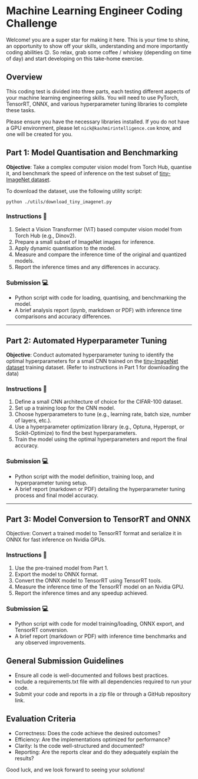 # Machine Learning Engineer Coding Challenge

Welcome! you are a super star for making it here. This is your time to shine, an opportunity to show off your skills, understanding and more importantly coding abilities 😉. So relax, grab some coffee / whiskey (depending on time of day) and start developing on this take-home exercise.


## Overview

This coding test is divided into three parts, each testing different aspects of your machine learning engineering skills. You will need to use PyTorch, TensorRT, ONNX, and various hyperparameter tuning libraries to complete these tasks. 

Please ensure you have the necessary libraries installed. If you do not have a GPU environment, please let `nick@kashmirintelligence.com` know, and one will be created for you.

## Part 1: Model Quantisation and Benchmarking

**Objective**: Take a complex computer vision model from Torch Hub, quantise it, and benchmark the speed of inference on the test subset of [tiny-ImageNet dataset](https://www.kaggle.com/datasets/akash2sharma/tiny-imagenet).

To download the dataset, use the following utility script:

```shell
python ./utils/download_tiny_imagenet.py
```

### Instructions 📃

1. Select a Vision Transformer (ViT) based computer vision model from Torch Hub (e.g., Dinov2).
2. Prepare a small subset of ImageNet images for inference.
3. Apply dynamic quantisation to the model.
4. Measure and compare the inference time of the original and quantized models.
5. Report the inference times and any differences in accuracy.

### Submission 💻
- Python script with code for loading, quantising, and benchmarking the model.
- A brief analysis report (ipynb, markdown or PDF) with inference time comparisons and accuracy differences.

---

## Part 2: Automated Hyperparameter Tuning

**Objective**: Conduct automated hyperparameter tuning to identify the optimal hyperparameters for a small CNN trained on the [tiny-ImageNet dataset](https://www.kaggle.com/datasets/akash2sharma/tiny-imagenet) training dataset. (Refer to instructions in Part 1 for downloading the data)

### Instructions 📃

1. Define a small CNN architecture of choice for the CIFAR-100 dataset.
2. Set up a training loop for the CNN model.
3. Choose hyperparameters to tune (e.g., learning rate, batch size, number of layers, etc.).
4. Use a hyperparameter optimization library (e.g., Optuna, Hyperopt, or Scikit-Optimize) to find the best hyperparameters.
5. Train the model using the optimal hyperparameters and report the final accuracy.

### Submission 💻

- Python script with the model definition, training loop, and hyperparameter tuning setup.
- A brief report (markdown or PDF) detailing the hyperparameter tuning process and final model accuracy.

---

## Part 3: Model Conversion to TensorRT and ONNX

Objective: Convert a trained model to TensorRT format and serialize it in ONNX for fast inference on Nvidia GPUs.

### Instructions 📃

1. Use the pre-trained model from Part 1.
2. Export the model to ONNX format.
3. Convert the ONNX model to TensorRT using TensorRT tools.
4. Measure the inference time of the TensorRT model on an Nvidia GPU.
5. Report the inference times and any speedup achieved.

### Submission 💻

- Python script with code for model training/loading, ONNX export, and TensorRT conversion.
- A brief report (markdown or PDF) with inference time benchmarks and any observed improvements.

## General Submission Guidelines

- Ensure all code is well-documented and follows best practices.
- Include a requirements.txt file with all dependencies required to run your code.
- Submit your code and reports in a zip file or through a GitHub repository link.

## Evaluation Criteria
- Correctness: Does the code achieve the desired outcomes?
- Efficiency: Are the implementations optimized for performance?
- Clarity: Is the code well-structured and documented?
- Reporting: Are the reports clear and do they adequately explain the results?

Good luck, and we look forward to seeing your solutions!